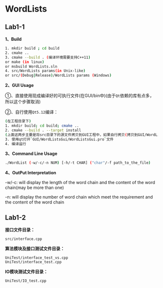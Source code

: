 # WordLists

## Lab1-1

**1、Build**

```bash
1. mkdir build ; cd build
2. cmake ..
3. cmake --build . (编译环境需要支持C++11)
or make (in linux)
or msbuild WordLists.sln
4. src/WordLists params(in Unix-like)
or src/(Debug|Release)/WordLists params (Windows)
```

**2、GUI Usage**

①、直接使用现成编译好的可执行文件(在GUI/bin中)(由于`Qt`依赖的库有点多，所以这个步骤取消)

②、自行使用`Qt5.12`编译：

```bash
(在工程目录下)
1. mkdir build; cd build; cmake ..
2. cmake --build . --target install
(上面这两步主要是将src目录下的源文件拷贝到GUI工程中，如果自行拷贝(拷贝到GUI/WordListsGui/WordLists/)可忽略)
3. 使用qt打开`GUI/WordListsGui/WordListsGui.pro`文件
4. 编译运行
```

**3、Command Line Usage**

```bash
./WordList (-w/-c/-n NUM) [-h/-t CHAR] ("char"/-f path_to_the_file)
```

**4、OutPut Interpretation**

-w/-c: will display the length of the word chain and the content of the word chain(may be more than one)

-n: will display the number of word chain which meet the requirement and the content of the word chain

## Lab1-2

**接口文件目录：**

```
src/interface.cpp
```

**算法模块及接口测试文件目录：**

```
UniTest/interface_test_vs.cpp
UniTest/interface_test.cpp
```

**IO模块测试文件目录：**

```
UniTest/IO_test.cpp
```

